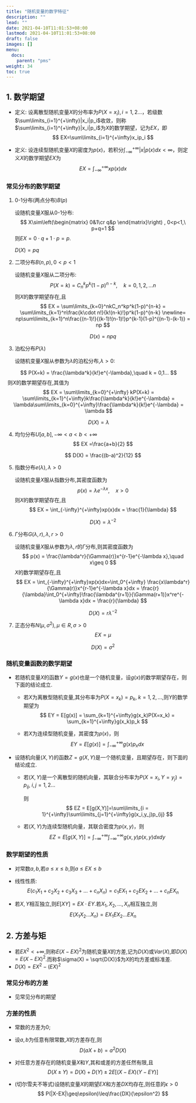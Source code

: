 ```yaml
---
title: "随机变量的数字特征"
description: ""
lead: ""
date: 2021-04-10T11:01:53+08:00
lastmod: 2021-04-10T11:01:53+08:00
draft: false
images: []
menu: 
  docs:
    parent: "pms"
weight: 34
toc: true
---
```


## 1. 数学期望

+ 定义: 设离散型随机变量$X$的分布率为$P(X=x_i),i = 1,2...$，若级数$\sum\limits_{i=1}^{+\infty}|x_i|p_i$收敛，则称$\sum\limits_{i=1}^{+\infty}|x_i|p_i$为$X$的数学期望，记为$EX$，即
  $$
  EX=\sum\limits_{i=1}^{+\infty}x_ip_i
  $$

+ 定义: 设连续型随机变量$X$的密度为$p(x)$，若积分$\int_{-\infty}^{+\infty}|x|p(x)dx<\infty$，则定义$X$的数学期望$EX$为
  $$
  EX=\int_{-\infty}^{+\infty}xp(x)dx
  $$

### 常见分布的数学期望

1. 0-1分布(两点分布)$B(p)$

   设随机变量$X$服从0-1分布:
   $$
   X\sim\left(\begin{matrix}
   0&1\cr
   q&p
   \end{matrix}\right)
   , 0<p<1,\ p+q=1
   $$
   则$EX = 0\cdot q+1\cdot p = p$.

   $D(X) = pq​$

   

2. 二项分布$B(n,p),0<p<1$

   设随机变量$X$服从二项分布:
   $$
   P(X=k) = C_n^kp^k(1-p)^{n-k},\quad k = 0,1,2,...n
   $$
   则$X$的数学期望存在,且
   $$
   EX = \sum\limits_{k=0}^nkC_n^kp^k(1-p)^{n-k} = \sum\limits_{k=1}^n\frac{k\cdot n!}{k!(n-k)!}p^k(1-p)^{n-k} \newline= np\sum\limits_{k=1}^n\frac{(n-1)!}{(k-1)!(n-1)!}p^{k-1}(1-p)^{(n-1)-(k-1)} = np
   $$

   

   $$
   D(x) = npq
   $$



3. 泊松分布$P(\lambda)$

   设随机变量$X$服从参数为$\lambda$的泊松分布,$\lambda>0$:

$$
P(X=k) = \frac{\lambda^k}{k!}e^{-\lambda},\quad k = 0,1...
$$
​	则$X$的数学期望存在,其值为
$$
EX = \sum\limits_{k=0}^{+\infty} kP(X=k) = \sum\limits_{k=1}^{+\infty}k\frac{\lambda^k}{k!}e^{-\lambda} = \lambda\sum\limits_{k=0}^{+\infty}\frac{\lambda^k}{k!}e^{-\lambda} = \lambda
$$


$$
D(X) = \lambda
$$



4. 均匀分布$U[a,b],-\infty < a< b < +\infty$
   $$
   EX =\frac{a+b}{2}
   $$

   $$
   D(X) = \frac{(b-a)^2}{12}
   $$

   

5. 指数分布$e(\lambda),\lambda>0$

   设随机变量$X$服从指数分布,其密度函数为
   $$
   p(x) = \lambda e^{-\lambda x},\quad x>0
   $$
   则$X$的数学期望存在,且
   $$
   EX = \int_{-\infty}^{+\infty}xp(x)dx = \frac{1}{\lambda}
   $$

   $$
   D(X) = \lambda^{-2}
   $$

6. $\Gamma$分布$G(\lambda,r),\lambda,r>0$

   设随机变量$X$服从参数为$\lambda ,r$的$\Gamma$分布,则其密度函数为
   $$
   p(x) = \frac{\lambda^r}{\Gamma(r)}x^{r-1}e^{-\lambda x},\quad x\geq 0
   $$
   $X$的数学期望存在,且
   $$
   EX = \int_{-\infty}^{+\infty}xp(x)dx=\int_0^{+\infty} \frac{x\lambda^r}{\Gamma(r)}x^{r-1}e^{-\lambda x}dx = \frac{r}{\lambda}\int_0^{+\infty}\frac{\lambda^{r+1}}{\Gamma(r+1)}x^re^{-\lambda x}dx = \frac{r}{\lambda}
   $$

   $$
   D(X) = r\lambda^{-2}
   $$

7. 正态分布$N(\mu,\sigma^2),\mu\in R,\sigma>0$
   $$
   EX = \mu
   $$

   $$
   D(X) = \sigma^2
   $$

   

### 随机变量函数的数学期望

+ 若随机变量$X$的函数$Y=g(x)$也是一个随机变量，设$g(x)$的数学期望存在，则下面的结论成立.

  - 若$X$为离散型随机变量,其分布率为$P(X=x_k)=p_k,\;k = 1,2,...$,则$Y$的数学期望为
    $$
    EY = E[g(x)] = \sum_{k=1}^{+\infty}g(x_k)P(X=x_k) = \sum_{k=1}^{+\infty}g(x_k)p_k
    $$

  - 若$X$为连续型随机变量，其密度为$p(x)$，则
    $$
    EY = E[g(x)] = \int_{-\infty}^{+\infty}g(x)p_xdx
    $$

+ 设随机向量$(X,Y)$的函数$Z=g(X,Y)$是一个随机变量，且期望存在，则下面的结论成立.

  - 若$(X,Y)$是一个离散型的随机向量，其联合分布率为$P(X=x_i,Y=y_j) = p_{ij},\;i,j = 1,2...$

    则
    $$
    EZ = E[g(X,Y)]=\sum\limits_{i = 1}^{+\infty}\sum\limits_{j=1}^{+\infty}g(x_i,y_j)p_{ij}
    $$

  - 若$(X,Y)$为连续型随机向量，其联合密度为$p(x,y)$，则
    $$
    EZ = E[g(X,Y)]=\int_{-\infty}^{+\infty}\int_{-\infty}^{+\infty}g(x,y)p(x,y)dxdy
    $$

### 数学期望的性质

+ 对常数$a,b$,若$a\leq x\leq b$,则$a\leq EX\leq b$

+ 线性性质: 
  $$
  E(c_1X_1+c_2X_2+c_3X_3+...+c_nX_n) = c_1EX_1+c_2EX_2+...+c_nEX_n
  $$

+ 若$X,Y$相互独立,则$E[XY] = EX\cdot EY$.若$X_1,X_2,...,X_n$相互独立,则
  $$
  E(X_1X_2...X_n) = EX_1EX_2...EX_n
  $$

## 2. 方差与矩

+ 若$EX^2<+\infty$,则称$E(X-EX)^2$为随机变量$X$的方差,记为$D(X)$或$Var(X)$,即$D(X) = E(X-EX)^2$.而称$\sigma(X) = \sqrt{D(X)}$为$X$的均方差或标准差.
+ $D(X) = EX^2-(EX)^2$

### 常见分布的方差

+ 见常见分布的期望

### 方差的性质

+ 常数的方差为0;

+ 设$a,b$为任意有限常数,$X$的方差存在,则
  $$
  D(aX+b) =a^2D(X) 
  $$

+ 对任意方差存在的随机变量$X$和$Y$,其和或差的方差任然有限,且
  $$
  D(X\pm Y) = D(X)+D(Y)\pm2E[(X-EX)(Y-EY)]
  $$

+ (切尔雪夫不等式)设随机变量$X$的期望$EX$和方差$DX$均存在,则任意的$\epsilon>0$
  $$
  P(|X-EX|\geq\epsilon)\leq\frac{DX}{\epsilon^2}
  $$